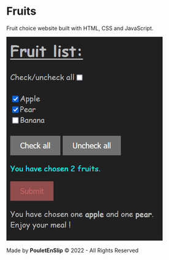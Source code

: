 # Fruits
Fruit choice website built with HTML, CSS and JavaScript.

![0](https://github.com/PouletEnSlip/Fruits/blob/main/site.png)

Made by **PouletEnSlip** © 2022 - All Rights Reserved
